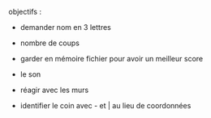 objectifs :

- demander nom en 3 lettres
- nombre de coups
- garder en mémoire fichier pour avoir un meilleur score
- le son

- réagir avec les murs
- identifier le coin avec - et | au lieu de coordonnées
